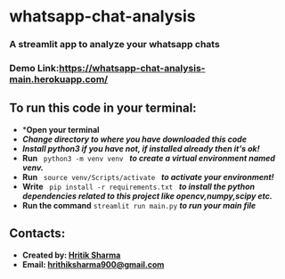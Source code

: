 # whatsapp-chat-analysis
### A streamlit app to analyze your whatsapp chats

### Demo Link:https://whatsapp-chat-analysis-main.herokuapp.com/

## To run this code in your terminal:
* ***Open your terminal**
* ***Change directory to where you have downloaded this code***
* ***Install python3 if you have not, if installed already then it's ok!***
* **Run**  `  python3 -m venv venv  ` ***to create a virtual environment named venv.***
* **Run**   `  source venv/Scripts/activate  ` 
***to activate your environment!***
* **Write**   `  pip install -r requirements.txt  ` 
***to install the python dependencies related to this project like opencv,numpy,scipy etc.***
* **Run the command** `streamlit run main.py` ***to run your main file***



## Contacts:
* **Created by: [Hritik Sharma](https://github.com/error404compiled)**
* **Email: [hrithiksharma900@gmail.com](https://hrithiksharma900@gmail.com)**
